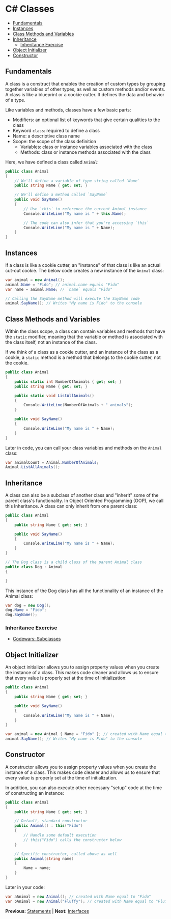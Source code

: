 # C# Classes

* [Fundamentals](#fundamentals)
* [Instances](#instances)
* [Class Methods and Variables](#class-methods-and-variables)
* [Inheritance](#inheritance)
  * [Inheritance Exercise](#inheritance-exercise)
* [Object Initializer](#object-initializer)
* [Constructor](#constructor)

## Fundamentals

A class is a construct that enables the creation of custom types by grouping together variables of other types, as well as custom methods and/or events. A class is like a blueprint or a cookie cutter. It defines the data and behavior of a type.

Like variables and methods, classes have a few basic parts:

* Modifiers: an optional list of keywords that give certain qualities to the class
* Keyword `class`: required to define a class
* Name: a descriptive class name
* Scope: the scope of the class definition
  * Variables: class or instance variables associated with the class
  * Methods: class or instance methods associated with the class

Here, we have defined a class called `Animal`:

```cs
public class Animal
{
    // We'll define a variable of type string called `Name`
    public string Name { get; set; }

    // We'll define a method called `SayName`
    public void SayName()
    {
        // Use `this` to reference the current Animal instance
        Console.WriteLine("My name is " + this.Name);

        // The code can also infer that you're accessing `this`
        Console.WriteLine("My name is " + Name);
    }
}
```

## Instances

If a class is like a cookie cutter, an "instance" of that class is like an actual cut-out cookie. The below code creates a new instance of the `Animal` class:

```cs
var animal = new Animal();
animal.Name = "Fido"; // animal.name equals "Fido"
var name = animal.Name; // `name` equals "Fido"

// Calling the SayName method will execute the SayName code
animal.SayName(); // Writes "My name is Fido" to the console
```

## Class Methods and Variables

Within the class scope, a class can contain variables and methods that have the `static` modifier, meaning that the variable or method is associated with the class itself, not an instance of the class.

If we think of a class as a cookie cutter, and an instance of the class as a cookie, a `static` method is a method that belongs to the cookie cutter, not the cookie.

```cs
public class Animal
{
    public static int NumberOfAnimals { get; set; }
    public string Name { get; set; }

    public static void ListAllAnimals()
    {
        Console.WriteLine(NumberOfAnimals + " animals");
    }

    public void SayName()
    {
        Console.WriteLine("My name is " + Name);
    }
}
```

Later in code, you can call your class variables and methods on the `Animal` class:

```cs
var animalCount = Animal.NumberOfAnimals;
Animal.ListAllAnimals();
```

## Inheritance

A class can also be a subclass of another class and "inherit" some of the parent class's functionality. In Object Oriented Programming (OOP), we call this Inheritance. A class can only inherit from one parent class:

```cs
public class Animal
{
    public string Name { get; set; }

    public void SayName()
    {
        Console.WriteLine("My name is " + Name);
    }
}

// The Dog class is a child class of the parent Animal class
public class Dog : Animal
{

}
```

This instance of the Dog class has all the functionality of an instance of the Animal class:

```cs
var dog = new Dog();
dog.Name = "Fido";
dog.SayName();
```

### Inheritance Exercise

* [Codewars: Subclasses](https://www.codewars.com/kata/basic-subclasses-adam-and-eve/train/csharp)

## Object Initializer

An object initializer allows you to assign property values when you create the instance of a class. This makes code cleaner and allows us to ensure that every value is properly set at the time of initialization:

```cs
public class Animal
{
    public string Name { get; set; }

    public void SayName()
    {
        Console.WriteLine("My name is " + Name);
    }
}
```

```cs
var animal = new Animal { Name = "Fido" }; // created with Name equal to "Fido"
animal.SayName(); // Writes "My name is Fido" to the console
```

## Constructor

A constructor allows you to assign property values when you create the instance of a class. This makes code cleaner and allows us to ensure that every value is properly set at the time of initialization.

In addition, you can also execute other necessary "setup" code at the time of constructing an instance:

```cs
public class Animal
{
    public string Name { get; set; }

    // Default, standard constructor
    public Animal() : this("Fido")
    {
        // Handle some default execution
        // this("Fido") calls the constructor below
    }

    // Specific constructor, called above as well
    public Animal(string name)
    {
        Name = name;
    }
}
```

Later in your code:

```cs
var aAnimal = new Animal(); // created with Name equal to "Fido"
var bAnimal = new Animal("Fluffy"); // created with Name equal to "Fluffy"
```

**Previous:** [Statements](statements.markdown) |
**Next:** [Interfaces](interfaces.markdown)
